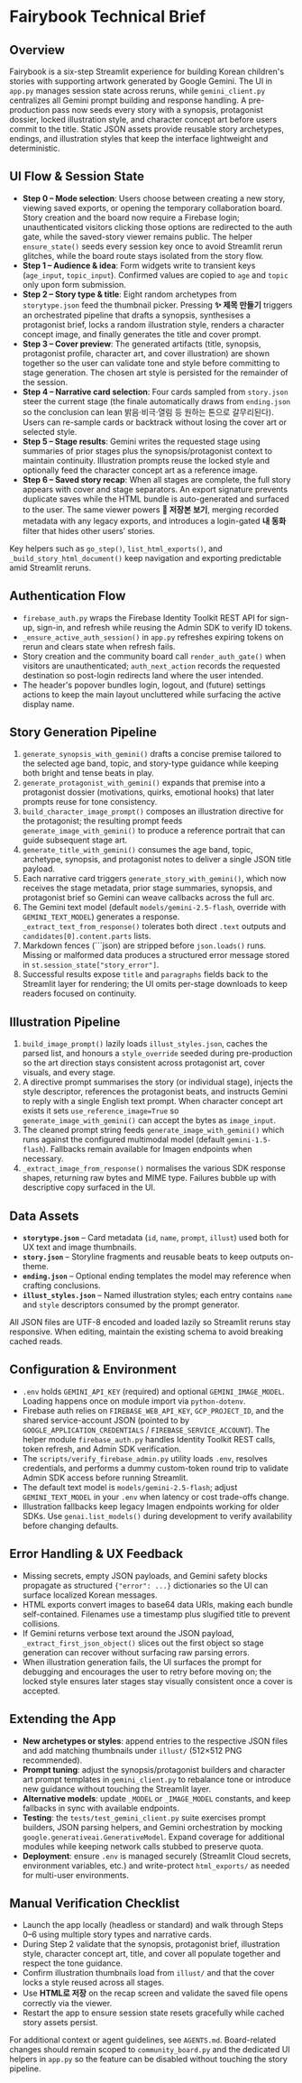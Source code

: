 # Fairybook Technical Brief

## Overview
Fairybook is a six-step Streamlit experience for building Korean children's stories with supporting artwork generated by Google Gemini. The UI in `app.py` manages session state across reruns, while `gemini_client.py` centralizes all Gemini prompt building and response handling. A pre-production pass now seeds every story with a synopsis, protagonist dossier, locked illustration style, and character concept art before users commit to the title. Static JSON assets provide reusable story archetypes, endings, and illustration styles that keep the interface lightweight and deterministic.

## UI Flow & Session State
- **Step 0 – Mode selection**: Users choose between creating a new story, viewing saved exports, or opening the temporary collaboration board. Story creation and the board now require a Firebase login; unauthenticated visitors clicking those options are redirected to the auth gate, while the saved-story viewer remains public. The helper `ensure_state()` seeds every session key once to avoid Streamlit rerun glitches, while the board route stays isolated from the story flow.
- **Step 1 – Audience & idea**: Form widgets write to transient keys (`age_input`, `topic_input`). Confirmed values are copied to `age` and `topic` only upon form submission.
- **Step 2 – Story type & title**: Eight random archetypes from `storytype.json` feed the thumbnail picker. Pressing **✨ 제목 만들기** triggers an orchestrated pipeline that drafts a synopsis, synthesises a protagonist brief, locks a random illustration style, renders a character concept image, and finally generates the title and cover prompt.
- **Step 3 – Cover preview**: The generated artifacts (title, synopsis, protagonist profile, character art, and cover illustration) are shown together so the user can validate tone and style before committing to stage generation. The chosen art style is persisted for the remainder of the session.
- **Step 4 – Narrative card selection**: Four cards sampled from `story.json` steer the current stage (the finale automatically draws from `ending.json` so the conclusion can lean 밝음·비극·열림 등 원하는 톤으로 갈무리된다). Users can re-sample cards or backtrack without losing the cover art or selected style.
- **Step 5 – Stage results**: Gemini writes the requested stage using summaries of prior stages plus the synopsis/protagonist context to maintain continuity. Illustration prompts reuse the locked style and optionally feed the character concept art as a reference image.
- **Step 6 – Saved story recap**: When all stages are complete, the full story appears with cover and stage separators. An export signature prevents duplicate saves while the HTML bundle is auto-generated and surfaced to the user. The same viewer powers **📂 저장본 보기**, merging recorded metadata with any legacy exports, and introduces a login-gated **내 동화** filter that hides other users’ stories.

Key helpers such as `go_step()`, `list_html_exports()`, and `_build_story_html_document()` keep navigation and exporting predictable amid Streamlit reruns.

## Authentication Flow
- `firebase_auth.py` wraps the Firebase Identity Toolkit REST API for sign-up, sign-in, and refresh while reusing the Admin SDK to verify ID tokens.
- `_ensure_active_auth_session()` in `app.py` refreshes expiring tokens on rerun and clears state when refresh fails.
- Story creation and the community board call `render_auth_gate()` when visitors are unauthenticated; `auth_next_action` records the requested destination so post-login redirects land where the user intended.
- The header's popover bundles login, logout, and (future) settings actions to keep the main layout uncluttered while surfacing the active display name.

## Story Generation Pipeline
1. `generate_synopsis_with_gemini()` drafts a concise premise tailored to the selected age band, topic, and story-type guidance while keeping both bright and tense beats in play.
2. `generate_protagonist_with_gemini()` expands that premise into a protagonist dossier (motivations, quirks, emotional hooks) that later prompts reuse for tone consistency.
3. `build_character_image_prompt()` composes an illustration directive for the protagonist; the resulting prompt feeds `generate_image_with_gemini()` to produce a reference portrait that can guide subsequent stage art.
4. `generate_title_with_gemini()` consumes the age band, topic, archetype, synopsis, and protagonist notes to deliver a single JSON title payload.
5. Each narrative card triggers `generate_story_with_gemini()`, which now receives the stage metadata, prior stage summaries, synopsis, and protagonist brief so Gemini can weave callbacks across the full arc.
6. The Gemini text model (default `models/gemini-2.5-flash`, override with `GEMINI_TEXT_MODEL`) generates a response. `_extract_text_from_response()` tolerates both direct `.text` outputs and `candidates[0].content.parts` lists.
7. Markdown fences (```json) are stripped before `json.loads()` runs. Missing or malformed data produces a structured error message stored in `st.session_state["story_error"]`.
8. Successful results expose `title` and `paragraphs` fields back to the Streamlit layer for rendering; the UI omits per-stage downloads to keep readers focused on continuity.

## Illustration Pipeline
1. `build_image_prompt()` lazily loads `illust_styles.json`, caches the parsed list, and honours a `style_override` seeded during pre-production so the art direction stays consistent across protagonist art, cover visuals, and every stage.
2. A directive prompt summarises the story (or individual stage), injects the style descriptor, references the protagonist beats, and instructs Gemini to reply with a single English text prompt. When character concept art exists it sets `use_reference_image=True` so `generate_image_with_gemini()` can accept the bytes as `image_input`.
3. The cleaned prompt string feeds `generate_image_with_gemini()` which runs against the configured multimodal model (default `gemini-1.5-flash`). Fallbacks remain available for Imagen endpoints when necessary.
4. `_extract_image_from_response()` normalises the various SDK response shapes, returning raw bytes and MIME type. Failures bubble up with descriptive copy surfaced in the UI.

## Data Assets
- **`storytype.json`** – Card metadata (`id`, `name`, `prompt`, `illust`) used both for UX text and image thumbnails.
- **`story.json`** – Storyline fragments and reusable beats to keep outputs on-theme.
- **`ending.json`** – Optional ending templates the model may reference when crafting conclusions.
- **`illust_styles.json`** – Named illustration styles; each entry contains `name` and `style` descriptors consumed by the prompt generator.

All JSON files are UTF-8 encoded and loaded lazily so Streamlit reruns stay responsive. When editing, maintain the existing schema to avoid breaking cached reads.

## Configuration & Environment
- `.env` holds `GEMINI_API_KEY` (required) and optional `GEMINI_IMAGE_MODEL`. Loading happens once on module import via `python-dotenv`.
- Firebase auth relies on `FIREBASE_WEB_API_KEY`, `GCP_PROJECT_ID`, and the shared service-account JSON (pointed to by `GOOGLE_APPLICATION_CREDENTIALS` / `FIREBASE_SERVICE_ACCOUNT`). The helper module `firebase_auth.py` handles Identity Toolkit REST calls, token refresh, and Admin SDK verification.
- The `scripts/verify_firebase_admin.py` utility loads `.env`, resolves credentials, and performs a dummy custom-token round trip to validate Admin SDK access before running Streamlit.
- The default text model is `models/gemini-2.5-flash`; adjust `GEMINI_TEXT_MODEL` in your `.env` when latency or cost trade-offs change.
- Illustration fallbacks keep legacy Imagen endpoints working for older SDKs. Use `genai.list_models()` during development to verify availability before changing defaults.

## Error Handling & UX Feedback
- Missing secrets, empty JSON payloads, and Gemini safety blocks propagate as structured `{"error": ...}` dictionaries so the UI can surface localized Korean messages.
- HTML exports convert images to base64 data URIs, making each bundle self-contained. Filenames use a timestamp plus slugified title to prevent collisions.
- If Gemini returns verbose text around the JSON payload, `_extract_first_json_object()` slices out the first object so stage generation can recover without surfacing raw parsing errors.
- When illustration generation fails, the UI surfaces the prompt for debugging and encourages the user to retry before moving on; the locked style ensures later stages stay visually consistent once a cover is accepted.

## Extending the App
- **New archetypes or styles**: append entries to the respective JSON files and add matching thumbnails under `illust/` (512×512 PNG recommended).
- **Prompt tuning**: adjust the synopsis/protagonist builders and character art prompt templates in `gemini_client.py` to rebalance tone or introduce new guidance without touching the Streamlit layer.
- **Alternative models**: update `_MODEL` or `_IMAGE_MODEL` constants, and keep fallbacks in sync with available endpoints.
- **Testing**: the `tests/test_gemini_client.py` suite exercises prompt builders, JSON parsing helpers, and Gemini orchestration by mocking `google.generativeai.GenerativeModel`. Expand coverage for additional modules while keeping network calls stubbed to preserve quota.
- **Deployment**: ensure `.env` is managed securely (Streamlit Cloud secrets, environment variables, etc.) and write-protect `html_exports/` as needed for multi-user environments.

## Manual Verification Checklist
- Launch the app locally (headless or standard) and walk through Steps 0–6 using multiple story types and narrative cards.
- During Step 2 validate that the synopsis, protagonist brief, illustration style, character concept art, title, and cover all populate together and respect the tone guidance.
- Confirm illustration thumbnails load from `illust/` and that the cover locks a style reused across all stages.
- Use **HTML로 저장** on the recap screen and validate the saved file opens correctly via the viewer.
- Restart the app to ensure session state resets gracefully while cached story assets persist.

For additional context or agent guidelines, see `AGENTS.md`. Board-related changes should remain scoped to `community_board.py` and the dedicated UI helpers in `app.py` so the feature can be disabled without touching the story pipeline.
